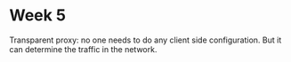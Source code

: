 # Week 5

Transparent proxy: no one needs to do any client side configuration. But it can determine the traffic in the network.
